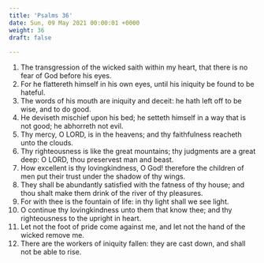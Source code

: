 ```yaml
---
title: 'Psalms 36'
date: Sun, 09 May 2021 00:00:01 +0000
weight: 36
draft: false
  
---
```


1. The transgression of the wicked saith within my heart, that there is no fear of God before his eyes.
2. For he flattereth himself in his own eyes, until his iniquity be found to be hateful.
3. The words of his mouth are iniquity and deceit: he hath left off to be wise, and to do good.
4. He deviseth mischief upon his bed; he setteth himself in a way that is not good; he abhorreth not evil.
5. Thy mercy, O LORD, is in the heavens; and thy faithfulness reacheth unto the clouds.
6. Thy righteousness is like the great mountains; thy judgments are a great deep: O LORD, thou preservest man and beast.
7. How excellent is thy lovingkindness, O God! therefore the children of men put their trust under the shadow of thy wings.
8. They shall be abundantly satisfied with the fatness of thy house; and thou shalt make them drink of the river of thy pleasures.
9. For with thee is the fountain of life: in thy light shall we see light.
10. O continue thy lovingkindness unto them that know thee; and thy righteousness to the upright in heart.
11. Let not the foot of pride come against me, and let not the hand of the wicked remove me.
12. There are the workers of iniquity fallen: they are cast down, and shall not be able to rise.

